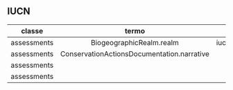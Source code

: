 ## IUCN 


| classe | termo | nome formal | descricao | dominio |  exemplo |
|:-:|:-:|:-:|---|---|---|
| assessments  | BiogeographicRealm.realm | iucn:BiogeographicRealm.realm |  |  |  |
| assessments  | ConservationActionsDocumentation.narrative |  |  |  |  |
| assessments  |  |  |  |  |  |
| assessments  |  |  |  |  |  |
